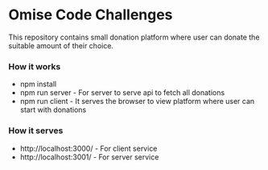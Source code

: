 # Omise Code Challenges

This repository contains small donation platform where user can donate the suitable amount of their choice.

### How it works

* npm install
* npm run server - For server to serve api to fetch all donations
* npm run client - It serves the browser to view platform where user can start with donations

### How it serves
* http://localhost:3000/ - For client service
* http://localhost:3001/ - For server service
